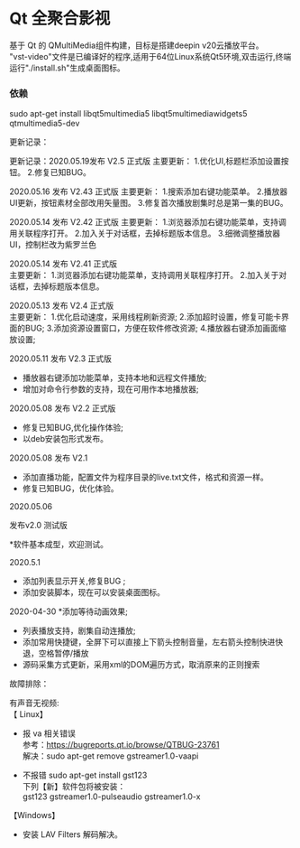 # Qt 全聚合影视
基于 Qt 的 QMultiMedia组件构建，目标是搭建deepin v20云播放平台。  
"vst-video"文件是已编译好的程序,适用于64位Linux系统Qt5环境,双击运行,终端运行"./install.sh"生成桌面图标。  
### 依赖  
sudo apt-get install libqt5multimedia5 libqt5multimediawidgets5 qtmultimedia5-dev

更新记录：

更新记录：2020.05.19发布 V2.5 正式版
主要更新：
1.优化UI,标题栏添加设置按钮。
2.修复已知BUG。

2020.05.16 发布 V2.43 正式版
主要更新：
1.搜索添加右键功能菜单。
2.播放器UI更新，按钮素材全部改用矢量图。
3.修复首次播放剧集时总是第一集的BUG。

2020.05.14 发布 V2.42 正式版
主要更新：
1.浏览器添加右键功能菜单，支持调用关联程序打开。
2.加入关于对话框，去掉标题版本信息。
3.细微调整播放器UI，控制栏改为紫罗兰色

2020.05.14 发布 V2.41 正式版  
主要更新：
1.浏览器添加右键功能菜单，支持调用关联程序打开。
2.加入关于对话框，去掉标题版本信息。

2020.05.13  发布 V2.4 正式版  
主要更新：
1.优化启动速度，采用线程刷新资源;
2.添加超时设置，修复可能卡界面的BUG;
3.添加资源设置窗口，方便在软件修改资源;
4.播放器右键添加画面缩放设置;

2020.05.11  发布 V2.3 正式版  
* 播放器右键添加功能菜单，支持本地和远程文件播放;
* 增加对命令行参数的支持，现在可用作本地播放器;

2020.05.08  发布 V2.2 正式版  
*  修复已知BUG,优化操作体验;
*  以deb安装包形式发布。

2020.05.08  发布 V2.1

* 添加直播功能，配置文件为程序目录的live.txt文件，格式和资源一样。
*  修复已知BUG，优化体验。

2020.05.06

发布v2.0 测试版

*软件基本成型，欢迎测试。

2020.5.1
* 添加列表显示开关,修复BUG ;
* 添加安装脚本，现在可以安装桌面图标。

2020-04-30
*添加等待动画效果;
* 列表播放支持，剧集自动连播放;
* 添加常用快捷键，全屏下可以直接上下箭头控制音量，左右箭头控制快进快退，空格暂停/播放
*  源码采集方式更新，采用xml的DOM遍历方式，取消原来的正则搜索

故障排除：

有声音无视频:  
【 Linux】
* 报 va 相关错误  
参考：https://bugreports.qt.io/browse/QTBUG-23761  
解决：sudo apt-get remove gstreamer1.0-vaapi  

* 不报错
sudo apt-get install gst123  
下列【新】软件包将被安装：  
gst123 gstreamer1.0-pulseaudio gstreamer1.0-x  

【Windows】
* 安装 LAV Filters 解码解决。


